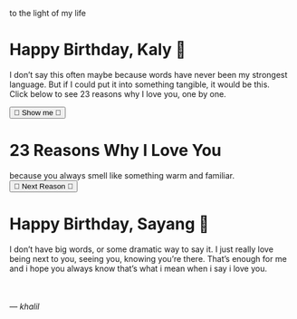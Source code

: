 <!DOCTYPE html> 
<html lang="en">
<head>
<meta charset="UTF-8">
<meta name="viewport" content="width=device-width, initial-scale=1.0">
<title>Happy Birthday, Kaly 🤍</title>
<style>
  @import url('https://fonts.googleapis.com/css2?family=Poppins:wght@300;400;600&display=swap');

  body {
    font-family: 'Poppins', sans-serif;
    background: #e6d7f3; /* soft purple */
    color: #3b2f2f;
    text-align: center;
    margin: 0;
    padding: 0;
    min-height: 100vh;
    display: flex;
    justify-content: center;
    align-items: center;
    flex-direction: column;
    overflow: hidden;
  }

  .title {
    font-size: 1.5em;
    font-weight: 600;
    color: #3a57e8;
    margin-bottom: 15px;
  }

  .section {
    max-width: 700px;
    padding: 40px 20px;
    border-radius: 20px;
    background: rgba(255,255,255,0.95); /* soft white box */
    box-shadow: 0 8px 20px rgba(0,0,0,0.08);
    display: none;
    animation: fadeIn 1s ease-in-out;
  }

  .active { display: block; }

  h1 {
    font-size: 2em;
    color: #6b4ca0; /* soft purple */
    margin-bottom: 20px;
  }

  p {
    font-size: 1.1em;
    line-height: 1.7em;
    color: #4a3c3c;
  }

  button {
    background-color: #bfa5e3; /* soft purple */
    border: none;
    padding: 12px 25px;
    border-radius: 15px;
    font-size: 1.1em;
    cursor: pointer;
    color: #ffffff; /* white text */
    font-weight: 600;
    margin-top: 20px;
    transition: 0.3s;
  }

  button:hover {
    background-color: #a57adf;
    transform: scale(1.05);
  }

  #reason {
    margin-top: 40px;
    font-size: 1.2em;
    min-height: 120px;
    line-height: 1.8em;
  }

  .fade { opacity: 0; transition: 0.3s; }

  .floating-heart {
    position: fixed;
    font-size: 18px;
    animation: float 6s linear infinite;
    pointer-events: none;
    opacity: 0.7;
    color: #ffffff; /* hearts white */
  }

  @keyframes float {
    0% { transform: translateY(100vh) scale(0.5); opacity: 0.7; }
    100% { transform: translateY(-10vh) scale(1.2); opacity: 0; }
  }

  @keyframes fadeIn {
    from {opacity:0;}
    to {opacity:1;}
  }
</style>
</head>
<body>

<!-- Title -->
<div class="title">to the light of my life</div>

<!-- Opening Section -->
<div id="opening" class="section active">
  <h1>Happy Birthday, Kaly 🤍</h1>
  <p>
    I don’t say this often maybe because words have never been my strongest language. But if I could put it into something tangible, it would be this.<br>
    Click below to see 23 reasons why I love you, one by one.
  </p>
  <button onclick="showReasons()">🤍 Show me 🤍</button>
</div>

<!-- 23 Reasons Section -->
<div id="reasons-section" class="section">
  <h1>23 Reasons Why I Love You</h1>
  <div id="reason">because you always smell like something warm and familiar.</div>
  <button onclick="nextReason()">🤍 Next Reason 🤍</button>
</div>

<!-- Closing Section -->
<div id="closing" class="section">
  <h1>Happy Birthday, Sayang 🤍</h1>
  <p>
    I don’t have big words, or some dramatic way to say it. I just really love being next to you, seeing you, knowing you’re there. That’s enough for me and i hope you always know that’s what i mean when i say i love you.
  </p>
  <p style="margin-top:50px; font-style: italic;">— khalil</p>
</div>

<script>
  const reasons = [
    "Because you always smell like something warm and familiar.",
    "Because you’re so damn curious about everything even about why the moon looks bigger in december.",
    "Because you see the best in people, even when they don’t, even when it hurts you.",
    "Because you don’t give up on people too fast. It’s something i both admire and worry about.",
    "Because you treat love like something sacred, not something to win, or to own.",
    "Because you don’t need big gestures to show you care. your consistency says it all.",
    "Because you make the most mundane days feel worth remembering.",
    "Because you bring life into routines and suddenly my habits don’t feel repetitive anymore.",
    "Because when i’m quiet, you never force me to talk, you just sit close.",
    "Because you somehow understand my silence better than my words.",
    "Because you never made me feel guilty for being quiet.",
    "Because you never try to fix me, you just stay and somehow that’s what heals me.",
    "Because you’ve seen me at my lowest and didn’t flinch.",
    "Because you never made me feel like i had to be perfect.",
    "Because you say aku sayang kamu in that tone that sounds like a promise.",
    "Because you trust me and that’s something i’ll always protect.",
    "Because you believe in me more than i do sometimes.",
    "Because you make me want to be better, not because you asked me to, but because being loved by you feels like something i want to deserve.",
    "Because you look at the world with this kind of wonder that i lost a long time ago.",
    "Because even in silence, even in distance, it’s still you i find myself coming home to.",
    "Because you never stopped choosing me even when it wasn’t easy.",
    "Because you’re you and that’s enough reason for everything else.",
    "Because with you, everything finally makes sense."
  ];

  let currentReason = 0;

  function showReasons() {
    document.getElementById('opening').classList.remove('active');
    document.getElementById('reasons-section').classList.add('active');
    document.getElementById('reason').innerText = reasons[currentReason];
  }

  function nextReason() {
    currentReason++;
    if(currentReason >= reasons.length) {
      document.getElementById('reasons-section').classList.remove('active');
      document.getElementById('closing').classList.add('active');
      return;
    }
    const reasonDiv = document.getElementById('reason');
    reasonDiv.classList.add('fade');
    setTimeout(() => {
      reasonDiv.innerText = reasons[currentReason];
      reasonDiv.classList.remove('fade');
    }, 300);
  }

  // floating hearts/bubbles 🤍
  setInterval(() => {
    const heart = document.createElement('div');
    heart.classList.add('floating-heart');
    heart.innerHTML = '🤍';
    heart.style.left = Math.random()*100 + 'vw';
    heart.style.fontSize = Math.random()*20 + 14 + 'px';
    heart.style.animationDuration = (Math.random()*4 + 3) + 's';
    document.body.appendChild(heart);
    setTimeout(()=>heart.remove(),7000);
  }, 400);
</script>
</body>
</html>
